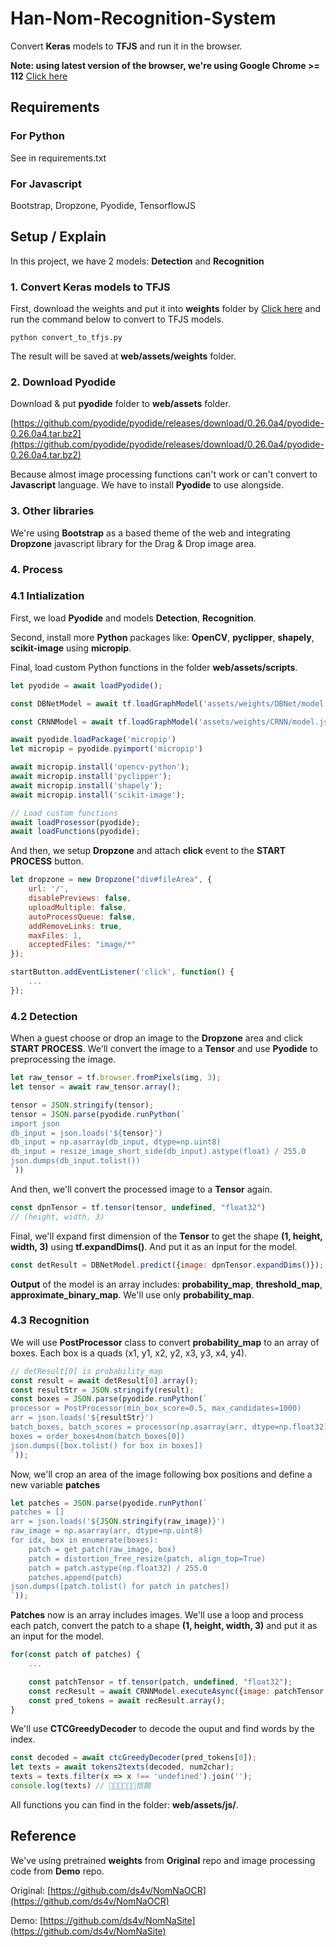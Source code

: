 # Han-Nom-Recognition-System
Convert **Keras** models to **TFJS** and run it in the browser.

**Note: using latest version of the browser, we're using Google Chrome >= 112**
[Click here]([http://210.211.125.36/])

## Requirements

### For Python

See in requirements.txt

### For Javascript

Bootstrap, Dropzone, Pyodide, TensorflowJS

## Setup / Explain

In this project, we have 2 models: **Detection** and **Recognition**

### 1. Convert Keras models to TFJS

First, download the weights and put it into **weights** folder by [Click here](https://github.com/ds4v/NomNaOCR?tab=readme-ov-file#1-quy-tr%C3%ACnh-hu%E1%BA%A5n-luy%E1%BB%87n) and run the command below to convert to TFJS models.

```shell
python convert_to_tfjs.py
```

The result will be saved at **web/assets/weights** folder.


### 2. Download Pyodide

Download & put **pyodide** folder to **web/assets** folder.

[https://github.com/pyodide/pyodide/releases/download/0.26.0a4/pyodide-0.26.0a4.tar.bz2](https://github.com/pyodide/pyodide/releases/download/0.26.0a4/pyodide-0.26.0a4.tar.bz2)

Because almost image processing functions can't work or can't convert to **Javascript** language. We have to install **Pyodide** to use alongside.

### 3. Other libraries

We're using **Bootstrap** as a based theme of the web and integrating **Dropzone** javascript library for the Drag & Drop image area.

### 4. Process

### 4.1 Intialization

First, we load **Pyodide** and models **Detection**, **Recognition**. 

Second, install more **Python** packages like: **OpenCV**, **pyclipper**, **shapely**, **scikit-image** using **micropip**.

Final, load custom Python functions in the folder **web/assets/scripts**.

```js
let pyodide = await loadPyodide();

const DBNetModel = await tf.loadGraphModel('assets/weights/DBNet/model.json');

const CRNNModel = await tf.loadGraphModel('assets/weights/CRNN/model.json');

await pyodide.loadPackage('micropip')
let micropip = pyodide.pyimport('micropip')

await micropip.install('opencv-python');
await micropip.install('pyclipper');
await micropip.install('shapely');
await micropip.install('scikit-image');

// Load custom functions
await loadProsessor(pyodide);
await loadFunctions(pyodide);
```

And then, we setup **Dropzone** and attach **click** event to the **START PROCESS** button.

```js
let dropzone = new Dropzone("div#fileArea", {
    url: '/',
    disablePreviews: false,
    uploadMultiple: false,
    autoProcessQueue: false,
    addRemoveLinks: true,
    maxFiles: 1,
    acceptedFiles: "image/*"
});

startButton.addEventListener('click', function() {
    ...
});
```

### 4.2 Detection

When a guest choose or drop an image to the **Dropzone** area and click **START PROCESS**. We'll convert the image to a **Tensor** and use **Pyodide** to preprocessing the image.

```js
let raw_tensor = tf.browser.fromPixels(img, 3);
let tensor = await raw_tensor.array();

tensor = JSON.stringify(tensor);
tensor = JSON.parse(pyodide.runPython(`
import json
db_input = json.loads('${tensor}')
db_input = np.asarray(db_input, dtype=np.uint8)
db_input = resize_image_short_side(db_input).astype(float) / 255.0
json.dumps(db_input.tolist())
`))
```

And then, we'll convert the processed image to a **Tensor** again.

```js
const dpnTensor = tf.tensor(tensor, undefined, "float32")
// (height, width, 3)
```

Final, we'll expand first dimension of the **Tensor** to get the shape **(1, height, width, 3)** using **tf.expandDims()**.
And put it as an input for the model.

```js
const detResult = DBNetModel.predict({image: dpnTensor.expandDims()});
```

**Output** of the model is an array includes: **probability_map**, **threshold_map**, **approximate_binary_map**. We'll use only **probability_map**.

### 4.3 Recognition

We will use **PostProcessor** class to convert **probability_map** to an array of boxes. Each box is a quads (x1, y1, x2, y2, x3, y3, x4, y4).

```js
// detResult[0] is probability_map
const result = await detResult[0].array();
const resultStr = JSON.stringify(result);
const boxes = JSON.parse(pyodide.runPython(`
processor = PostProcessor(min_box_score=0.5, max_candidates=1000)
arr = json.loads('${resultStr}')
batch_boxes, batch_scores = processor(np.asarray(arr, dtype=np.float32), [(${img.height}, ${img.width})])
boxes = order_boxes4nom(batch_boxes[0])
json.dumps([box.tolist() for box in boxes])
`));
```

Now, we'll crop an area of the image following box positions and define a new variable **patches**

```js
let patches = JSON.parse(pyodide.runPython(`
patches = []
arr = json.loads('${JSON.stringify(raw_image)}')
raw_image = np.asarray(arr, dtype=np.uint8)
for idx, box in enumerate(boxes):
    patch = get_patch(raw_image, box)                       
    patch = distortion_free_resize(patch, align_top=True)
    patch = patch.astype(np.float32) / 255.0
    patches.append(patch)
json.dumps([patch.tolist() for patch in patches])
`)); 
```

**Patches** now is an array includes images. We'll use a loop and process each patch, convert the patch to a shape 
**(1, height, width, 3)** and put it as an input for the model.

```js
for(const patch of patches) {
    ...

    const patchTensor = tf.tensor(patch, undefined, "float32");
    const recResult = await CRNNModel.executeAsync({image: patchTensor.expandDims()});
    const pred_tokens = await recResult.array();
}
```

We'll use **CTCGreedyDecoder** to decode the ouput and find words by the index.

```js
const decoded = await ctcGreedyDecoder(pred_tokens[0]);
let texts = await tokens2texts(decoded, num2char);
texts = texts.filter(x => x !== 'undefined').join('');    
console.log(texts) // 𡦂才𡦂命窖󰑼恄饒
```

All functions you can find in the folder: **web/assets/js/**.

## Reference

We've using pretrained **weights** from **Original** repo and image processing code from **Demo** repo.

Original: [https://github.com/ds4v/NomNaOCR](https://github.com/ds4v/NomNaOCR)

Demo: [https://github.com/ds4v/NomNaSite](https://github.com/ds4v/NomNaSite)
